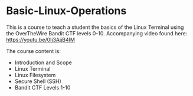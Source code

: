 # Basic-Linux-Operations
This is a course to teach a student the basics of the Linux Terminal using the OverTheWire Bandit CTF levels 0-10. Accompanying video found here: https://youtu.be/0Ij3AjjB4IM

The course content is:
- Introduction and Scope
- Linux Terminal
- Linux Filesystem
- Secure Shell (SSH)
- Bandit CTF Levels 1-10
